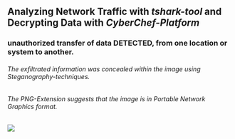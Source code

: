 ## Analyzing Network Traffic with _tshark-tool_ and Decrypting Data with _CyberChef-Platform_
### unauthorized transfer of data DETECTED, from one location or system to another.
###### The exfiltrated information was concealed within the image using _Steganography-techniques_. 
###### The PNG-Extension suggests that the image is in _Portable Network Graphics format_.
<img src="esteganografía.png">
